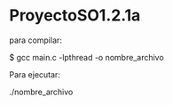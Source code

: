 # ProyectoSO1.2.1a
para compilar:

$ gcc main.c -lpthread -o nombre_archivo

Para ejecutar:

./nombre_archivo
